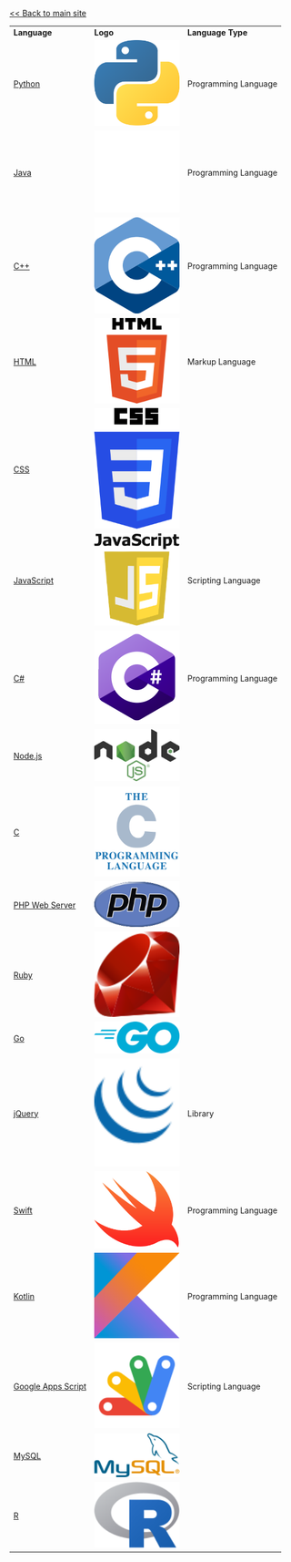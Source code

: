 <a href="..">&lt;&lt; Back to main site</a>

<table>
  <tr>
    <td><b>Language</b></td>
    <td><b>Logo</b></td>
    <td><b>Language Type</b></td>
  </tr>
  <tr>
    <td><a href="Python">Python</a></td>
    <td><img src="logos/Python.png" width="150"/></td>
    <td>Programming Language</td>
  </tr>
  <tr>
    <td><a href="Java">Java</a></td>
    <td><img src="logos/Java.png" width="150"/></td>
    <td>Programming Language</td>
  </tr>
  <tr>
    <td><a href="C++">C++</a></td>
    <td><img src="logos/C++.png" width="150"/></td>
    <td>Programming Language</td>
  </tr>
  <tr>
    <td><a href="HTML">HTML</a></td>
    <td><img src="logos/HTML.png" width="150"/></td>
    <td>Markup Language</td>
  </tr>
  <tr>
    <td><a href="CSS">CSS</a></td>
    <td><img src="logos/CSS.png" width="150"/></td>
  </tr>
  <tr>
    <td><a href="JavaScript">JavaScript</a></td>
    <td><img src="logos/JavaScript.png" width="150"/></td>
    <td>Scripting Language</td>
  </tr>
  <tr>
    <td><a href="C#">C#</a></td>
    <td><img src="logos/CSharp.png" width="150"/></td>
    <td>Programming Language</td>
  </tr>
  <tr>
    <td><a href="Nodejs">Node.js</a></td>
    <td><img src="logos/Nodejs.png" width="150"/></td>
  </tr>
  <tr>
    <td><a href="C">C</a></td>
    <td><img src="logos/C.png" width="150"/></td>
  </tr>
  <tr>
    <td><a href="PHPWebServer">PHP Web Server</a></td>
    <td><img src="logos/PHPWebServer.png" width="150"/></td>
  </tr>
  <tr>
    <td><a href="Ruby">Ruby</a></td>
    <td><img src="logos/Ruby.png" width="150"/></td>
  </tr>
  <tr>
    <td><a href="Go">Go</a></td>
    <td><img src="logos/Go.png" width="150"/></td>
  </tr>
  <tr>
    <td><a href="jQuery">jQuery</a></td>
    <td><img src="logos/jQuery.png" width="150"/></td>
    <td>Library</td>
  </tr>
  <tr>
    <td><a href="Swift">Swift</a></td>
    <td><img src="logos/Swift.png" width="150"/></td>
    <td>Programming Language</td>
  </tr>
  <tr>
    <td><a href="Kotlin">Kotlin</a></td>
    <td><img src="logos/Kotlin.png" width="150"/></td>
    <td>Programming Language</td>
  </tr>
  <tr>
    <td><a href="GoogleAppsScript">Google Apps Script</a></td>
    <td><img src="logos/GoogleAppsScript.png" width="150"/></td>
    <td>Scripting Language</td>
  </tr>
  <tr>
    <td><a href="MySQL">MySQL</a></td>
    <td><img src="logos/MySQL.png" width="150"/></td>
  </tr>
  <tr>
    <td><a href="R">R</a></td>
    <td><img src="logos/R.png" width="150"/></td>
  </tr>
</table>
